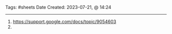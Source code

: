 
Tags: #sheets
Date Created:  2023-07-21, @ 14:24

------------------------------------------
1. https://support.google.com/docs/topic/9054603
2. 

